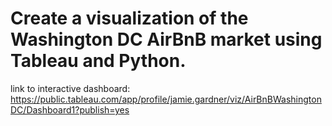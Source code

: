 # Create a visualization of the Washington DC AirBnB market using Tableau and Python. 
link to interactive dashboard: https://public.tableau.com/app/profile/jamie.gardner/viz/AirBnBWashingtonDC/Dashboard1?publish=yes
